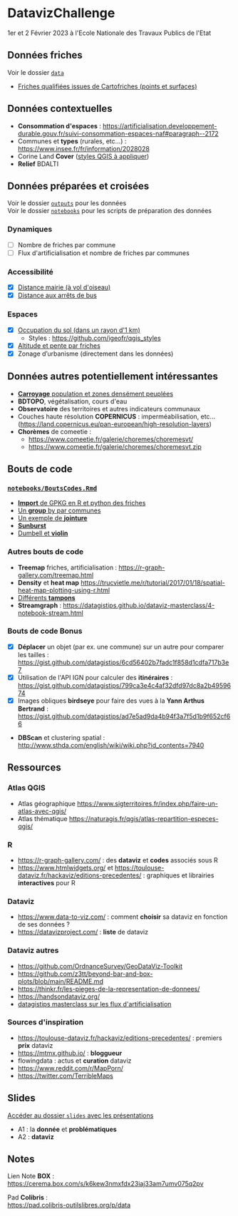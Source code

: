 # DatavizChallenge
1er et 2 Février 2023 à l'Ecole Nationale des Travaux Publics de l'Etat

## Données friches
Voir le dossier [`data`](data)

- [Friches qualifiées issues de Cartofriches (points et surfaces)](data/friches/02_preprocessing)

## Données contextuelles
- **Consommation d'espaces** : https://artificialisation.developpement-durable.gouv.fr/suivi-consommation-espaces-naf#paragraph--2172
- Communes et **types** (rurales, etc...) : https://www.insee.fr/fr/information/2028028
- Corine Land **Cover** ([styles QGIS à appliquer](https://github.com/igeofr/qgis_styles))
- **Relief** BDALTI

## Données préparées et croisées
Voir le dossier [`outputs`](outputs) pour les données  
Voir le dossier [`notebooks`](notebooks) pour les scripts de préparation des données

### Dynamiques
- [ ] Nombre de friches par commune
- [ ] Flux d'artificialisation et nombre de friches par communes

### Accessibilité
- [x] [Distance mairie (à vol d'oiseau)](outputs/friches_mairie.gpkg)
- [x] [Distance aux arrêts de bus](outputs/friches_stops.gpkg)

### Espaces
- [x] [Occupation du sol (dans un rayon d'1 km)](outputs/friches_clc.gpkg)
	- Styles : https://github.com/igeofr/qgis_styles
- [x] [Altitude et pente par friches](outputs/friches_altitude.gpkg)
- [x] Zonage d’urbanisme (directement dans les données)

## Données autres potentiellement intéressantes
- [**Carroyage** population et zones densément peuplées](https://www.insee.fr/fr/statistiques/4176290?sommaire=4176305)
- **BDTOPO**, végétalisation, cours d'eau
- **Observatoire** des territoires et autres indicateurs communaux
- Couches haute résolution **COPERNICUS** : imperméabilisation, etc... (https://land.copernicus.eu/pan-european/high-resolution-layers)
- **Chorèmes** de comeetie :
	- https://www.comeetie.fr/galerie/choremes/choremesvt/
	- https://www.comeetie.fr/galerie/choremes/choremesvt.zip

## Bouts de code
### [`notebooks/BoutsCodes.Rmd`](notebooks/BoutsCodes.Rmd)
- [**Import** de GPKG en R et python des friches](notebooks/BoutsCodes.Rmd)
- [Un **group** by par communes](notebooks/BoutsCodes.Rmd)
- [Un exemple de **jointure**](notebooks/BoutsCodes.Rmd)
- [**Sunburst**](notebooks/BoutsCodes.Rmd)
- [Dumbell et **violin**](notebooks/BoutsCodes.Rmd)

### Autres bouts de code
- **Treemap** friches, artificialisation : https://r-graph-gallery.com/treemap.html
- **Density** et **heat map** https://trucvietle.me/r/tutorial/2017/01/18/spatial-heat-map-plotting-using-r.html
- [Différents **tampons**](notebooks/11_Tampons.Rmd)
- **Streamgraph** : https://datagistips.github.io/dataviz-masterclass/4-notebook-stream.html

### Bouts de code Bonus
- [x] **Déplacer** un objet (par ex. une commune) sur un autre pour comparer les tailles : https://gist.github.com/datagistips/6cd56402b7fadc1f858d1cdfa717b3e7
- [x] Utilisation de l'API IGN pour calculer des **itinéraires** : https://gist.github.com/datagistips/799ca3e4c4af32dfd97dc8a2b4959674
- [x] Images obliques **birdseye** pour faire des vues à la **Yann Arthus Bertrand** : https://gist.github.com/datagistips/ad7e5ad9da4b94f3a7f5d1b9f652cf66
- **DBScan** et clustering spatial : http://www.sthda.com/english/wiki/wiki.php?id_contents=7940

## Ressources
### Atlas QGIS
- Atlas géographique https://www.sigterritoires.fr/index.php/faire-un-atlas-avec-qgis/
- Atlas thématique https://naturagis.fr/qgis/atlas-repartition-especes-qgis/

### R
- https://r-graph-gallery.com/ : des **dataviz** et **codes** associés sous R
- https://www.htmlwidgets.org/ et https://toulouse-dataviz.fr/hackaviz/editions-precedentes/ : graphiques et librairies **interactives** pour R

### Dataviz
- https://www.data-to-viz.com/ : comment **choisir** sa dataviz en fonction de ses données ?
- https://datavizproject.com/ : **liste** de dataviz

### Dataviz autres
- https://github.com/OrdnanceSurvey/GeoDataViz-Toolkit
- https://github.com/z3tt/beyond-bar-and-box-plots/blob/main/README.md
- https://thinkr.fr/les-pieges-de-la-representation-de-donnees/
- https://handsondataviz.org/
- [datagistips masterclass sur les flux d'artificialisation](https://datagistips.github.io/dataviz-masterclass/)

### Sources d'inspiration
- https://toulouse-dataviz.fr/hackaviz/editions-precedentes/ : premiers **prix** dataviz
- https://mtmx.github.io/ : **bloggueur**
- flowingdata : actus et **curation** dataviz
- https://www.reddit.com/r/MapPorn/
- https://twitter.com/TerribleMaps

## Slides
[Accéder au dossier `slides` avec les présentations](Présentations)

- A1 : la **donnée** et **problématiques**
- A2 : **dataviz**

<!--
### Analyses
- Pollution des sols
- Constructibilité
- Ancienne activité
- Type de commune
- Plus grosse densité de friches ? Sur une surface de ...
- Noms de friches et histoire wikipédia wikidata sparql
- Histoire de friche
- Dates de cessation d'activité et de commencement
- Reconversion de friches
-->

## Notes
Lien Note **BOX** :  
https://cerema.box.com/s/k6kew3nmxfdx23iaj33am7umv075q2pv

Pad **Colibris** :  
https://pad.colibris-outilslibres.org/p/data
